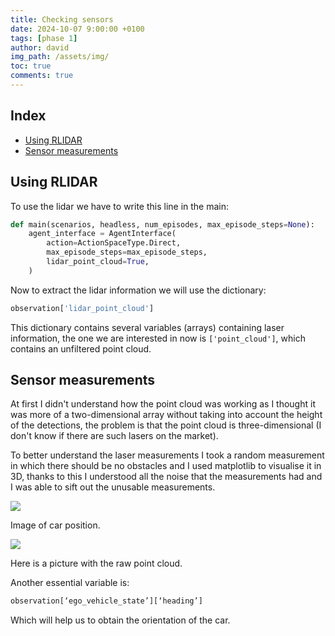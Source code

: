 ```yaml
---
title: Checking sensors
date: 2024-10-07 9:00:00 +0100
tags: [phase 1]
author: david
img_path: /assets/img/
toc: true
comments: true
---
```


## Index

- [Using RLIDAR](#using-rlidar)
- [Sensor measurements](#sensor-measurements)

## Using RLIDAR

To use the lidar we have to write this line in the main:
```python
def main(scenarios, headless, num_episodes, max_episode_steps=None):
    agent_interface = AgentInterface(
        action=ActionSpaceType.Direct,
        max_episode_steps=max_episode_steps,
        lidar_point_cloud=True,
    )
```

Now to extract the lidar information we will use the dictionary:
```python
observation['lidar_point_cloud']
```

This dictionary contains several variables (arrays) containing laser information, the one we are interested in now is `['point_cloud']`, which contains an unfiltered point cloud. 

## Sensor measurements

At first I didn't understand how the point cloud was working as I thought it was more of a two-dimensional array without taking into account the height of the detections, the problem is that the point cloud is three-dimensional (I don't know if there are such lasers on the market).

To better understand the laser measurements I took a random measurement in which there should be no obstacles and I used matplotlib to visualise it in 3D, thanks to this I understood all the noise that the measurements had and I was able to sift out the unusable measurements.

![](pos_pc1.png)

Image of car position.


![](point_cloud_1.png)


Here is a picture with the raw point cloud.

Another essential variable is:
```python
observation[‘ego_vehicle_state’][‘heading’]  
```
Which will help us to obtain the orientation of the car.
